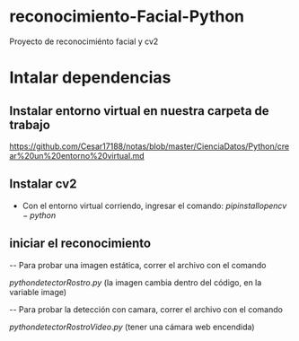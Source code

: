 # reconocimiento-Facial-Python

Proyecto de reconocimiénto facial y cv2

# Intalar dependencias

## Instalar entorno virtual en nuestra carpeta de trabajo

https://github.com/Cesar17188/notas/blob/master/CienciaDatos/Python/crear%20un%20entorno%20virtual.md

## Instalar cv2

- Con el entorno virtual corriendo, ingresar el comando: $pip install opencv-python$

## iniciar el reconocimiento

-- Para probar una imagen estática, correr el archivo con el comando

$python detectorRostro.py$ (la imagen cambia dentro del código, en la variable image)

-- Para probar la detección con camara, correr el archivo con el comando

$python detectorRostroVideo.py$ (tener una cámara web encendida)
